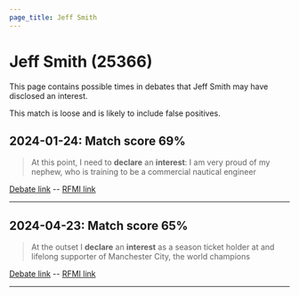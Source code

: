 ```yaml
---
page_title: Jeff Smith
---
```


# Jeff Smith  (25366)

This page contains possible times in debates that Jeff Smith may have disclosed an interest.

This match is loose and is likely to include false positives. 



## 2024-01-24: Match score 69%

>At this point, I need to **declare** an **interest**: I am very proud of my nephew, who is training to be a commercial nautical engineer

[Debate link](https://www.theyworkforyou.com/debates/?id=2024-01-24b.376.6)  --  [RFMI link](https://www.theyworkforyou.com/mp/25366/register)


---



## 2024-04-23: Match score 65%

>At the outset I **declare** an **interest** as a season ticket holder at and lifelong supporter of Manchester City, the world champions

[Debate link](https://www.theyworkforyou.com/debates/?id=2024-04-23a.866.0)  --  [RFMI link](https://www.theyworkforyou.com/mp/25366/register)


---

